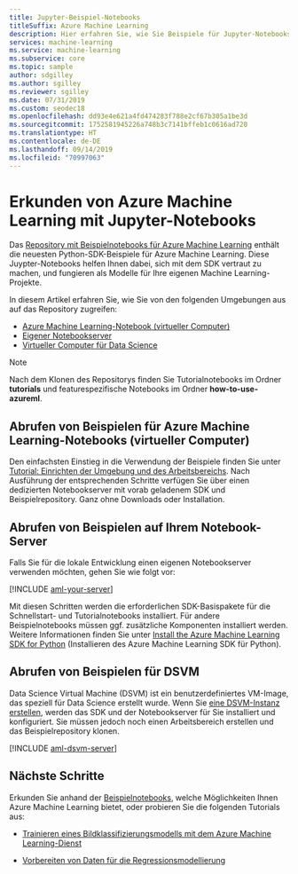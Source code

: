 ```yaml
---
title: Jupyter-Beispiel-Notebooks
titleSuffix: Azure Machine Learning
description: Hier erfahren Sie, wie Sie Beispiele für Jupyter-Notebooks finden und verwenden, um sich mit dem Python-SDK für Azure Machine Learning vertraut zu machen.
services: machine-learning
ms.service: machine-learning
ms.subservice: core
ms.topic: sample
author: sdgilley
ms.author: sgilley
ms.reviewer: sgilley
ms.date: 07/31/2019
ms.custom: seodec18
ms.openlocfilehash: dd93e4e621a4fd474283f788e2cf67b305a1be3d
ms.sourcegitcommit: 1752581945226a748b3c7141bffeb1c0616ad720
ms.translationtype: HT
ms.contentlocale: de-DE
ms.lasthandoff: 09/14/2019
ms.locfileid: "70997063"
---
```

# <a name="explore-azure-machine-learning-with-jupyter-notebooks"></a>Erkunden von Azure Machine Learning mit Jupyter-Notebooks

Das [Repository mit Beispielnotebooks für Azure Machine Learning](https://github.com/azure/machinelearningnotebooks) enthält die neuesten Python-SDK-Beispiele für Azure Machine Learning. Diese Juypter-Notebooks helfen Ihnen dabei, sich mit dem SDK vertraut zu machen, und fungieren als Modelle für Ihre eigenen Machine Learning-Projekte.

In diesem Artikel erfahren Sie, wie Sie von den folgenden Umgebungen aus auf das Repository zugreifen:

- [Azure Machine Learning-Notebook (virtueller Computer)](#notebookvm)
- [Eigener Notebookserver](#byo)
- [Virtueller Computer für Data Science](#dsvm)

> [!NOTE]
> Nach dem Klonen des Repositorys finden Sie Tutorialnotebooks im Ordner **tutorials** und featurespezifische Notebooks im Ordner **how-to-use-azureml**.

<a name="notebookvm"></a>
## <a name="get-samples-on-azure-machine-learning-notebook-vm"></a>Abrufen von Beispielen für Azure Machine Learning-Notebooks (virtueller Computer)

Den einfachsten Einstieg in die Verwendung der Beispiele finden Sie unter [Tutorial: Einrichten der Umgebung und des Arbeitsbereichs](tutorial-1st-experiment-sdk-setup.md). Nach Ausführung der entsprechenden Schritte verfügen Sie über einen dedizierten Notebookserver mit vorab geladenem SDK und Beispielrepository. Ganz ohne Downloads oder Installation.

<a name="byo"></a>

## <a name="get-samples-on-your-notebook-server"></a>Abrufen von Beispielen auf Ihrem Notebook-Server

Falls Sie für die lokale Entwicklung einen eigenen Notebookserver verwenden möchten, gehen Sie wie folgt vor:

[!INCLUDE [aml-your-server](../../../includes/aml-your-server.md)]

Mit diesen Schritten werden die erforderlichen SDK-Basispakete für die Schnellstart- und Tutorialnotebooks installiert. Für andere Beispielnotebooks müssen ggf. zusätzliche Komponenten installiert werden. Weitere Informationen finden Sie unter [Install the Azure Machine Learning SDK for Python](https://docs.microsoft.com/python/api/overview/azure/ml/install) (Installieren des Azure Machine Learning SDK für Python).

<a name="dsvm"></a>
## <a name="get-samples-on-dsvm"></a>Abrufen von Beispielen für DSVM

Data Science Virtual Machine (DSVM) ist ein benutzerdefiniertes VM-Image, das speziell für Data Science erstellt wurde. Wenn Sie [eine DSVM-Instanz erstellen](how-to-configure-environment.md#dsvm), werden das SDK und der Notebookserver für Sie installiert und konfiguriert. Sie müssen jedoch noch einen Arbeitsbereich erstellen und das Beispielrepository klonen.

[!INCLUDE [aml-dsvm-server](../../../includes/aml-dsvm-server.md)]

## <a name="next-steps"></a>Nächste Schritte

Erkunden Sie anhand der [Beispielnotebooks](https://aka.ms/aml-notebooks), welche Möglichkeiten Ihnen Azure Machine Learning bietet, oder probieren Sie die folgenden Tutorials aus:

- [Trainieren eines Bildklassifizierungsmodells mit dem Azure Machine Learning-Dienst](tutorial-train-models-with-aml.md)

- [Vorbereiten von Daten für die Regressionsmodellierung](tutorial-auto-train-models.md)
